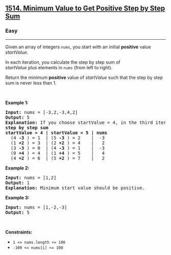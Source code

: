 <h2><a href="https://leetcode.com/problems/minimum-value-to-get-positive-step-by-step-sum">1514. Minimum Value to Get Positive Step by Step Sum</a></h2><h3>Easy</h3><hr><p>Given an array of integers <code>nums</code>, you start with an initial <strong>positive</strong> value <em>startValue</em><em>.</em></p>

<p>In each iteration, you calculate the step by step sum of <em>startValue</em> plus elements in <code>nums</code> (from left to right).</p>

<p>Return the minimum <strong>positive</strong> value of <em>startValue</em> such that the step by step sum is never less than 1.</p>

<p> </p>
<p><strong class="example">Example 1:</strong></p>

<pre>
<strong>Input:</strong> nums = [-3,2,-3,4,2]
<strong>Output:</strong> 5
<strong>Explanation: </strong>If you choose startValue = 4, in the third iteration your step by step sum is less than 1.
<strong>step by step sum</strong>
<strong>startValue = 4 | startValue = 5 | nums</strong>
  (4 <strong>-3</strong> ) = 1  | (5 <strong>-3</strong> ) = 2    |  -3
  (1 <strong>+2</strong> ) = 3  | (2 <strong>+2</strong> ) = 4    |   2
  (3 <strong>-3</strong> ) = 0  | (4 <strong>-3</strong> ) = 1    |  -3
  (0 <strong>+4</strong> ) = 4  | (1 <strong>+4</strong> ) = 5    |   4
  (4 <strong>+2</strong> ) = 6  | (5 <strong>+2</strong> ) = 7    |   2
</pre>

<p><strong class="example">Example 2:</strong></p>

<pre>
<strong>Input:</strong> nums = [1,2]
<strong>Output:</strong> 1
<strong>Explanation:</strong> Minimum start value should be positive. 
</pre>

<p><strong class="example">Example 3:</strong></p>

<pre>
<strong>Input:</strong> nums = [1,-2,-3]
<strong>Output:</strong> 5
</pre>

<p> </p>
<p><strong>Constraints:</strong></p>

<ul>
	<li><code>1 <= nums.length <= 100</code></li>
	<li><code>-100 <= nums[i] <= 100</code></li>
</ul>

